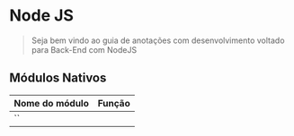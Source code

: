 # Node JS

> Seja bem vindo ao guia de anotações com desenvolvimento voltado para Back-End com NodeJS

## Módulos Nativos

Nome do módulo | Função
---------------|-------
``|
